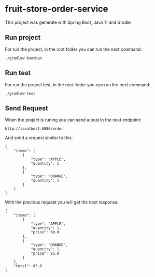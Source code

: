 # fruit-store-order-service

This project was generate with Spring Boot, Java 11 and Gradle.

## Run project

For run the project, in the root folder you can run the next command:

`./gradlew bootRun`

## Run test

For run the project test, in the root  folder you can run the next command:

`./gradlew test`

## Send Request

When the project is runing you can send a post in the next endpoint:

`http://localhost:8080/order`

And send a request similar to this:

```
{
    "items": [
        {
            "type": "APPLE",
            "quantity": 1 
        },
        {
            "type": "ORANGE",
            "quantity": 1
        }
    ]
}
```

With the previous request you will get the next response:

```
{
    "items": [
        {
            "type": "APPLE",
            "quantity": 1,
            "price": 60.0
        },
        {
            "type": "ORANGE",
            "quantity": 1,
            "price": 25.0
        }
    ],
    "total": 85.0
}
```
